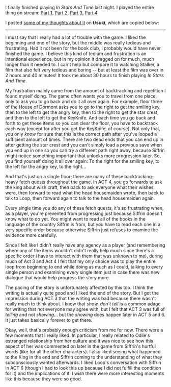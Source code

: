 I finally finished playing _In Stars And Time_ last night. I played the entire thing on stream: [Part 1](https://vods.exodrifter.space/2024/05/19/0026), [Part 2](https://vods.exodrifter.space/2024/05/22/2335), [Part 3](https://vods.exodrifter.space/2024/06/06/0039), [Part 4](https://vods.exodrifter.space/2024/06/08/2001)

I posted [some of my thoughts about it](https://forum.tsuki.games/t/t-suki-book-club-in-stars-and-time/144/5) on **t/suki**, which are copied below:

---

I must say that I really had a lot of trouble with the game. I liked the beginning and end of the story, but the middle was really tedious and frustrating. Had it not been for the book club, I probably would have never finished the game. I believe this kind of tedium and frustration is an intentional experience, but in my opinion it dragged on for much, much longer than it needed to. I can't help but compare it to watching Stalker, a film that also felt very tedious and boring -- but at least the film was over in 2 hours and 40 minutes! It took me about 30 hours to finish playing _In Stars And Time_.

My frustration mainly came from the amount of backtracking and repetition I found myself doing. The game often wants you to travel from one place, only to ask you to go back and do it all over again. For example, floor three of the House of Dormont asks you to go to the right to get the smiling key, then to the left to get the angry key, then to the right to get the star crest, and then to the left to get the KeyKnife. And each time you go back and forth to get these items so you can clear the floor, you have to backtrack each way (except for after you get the KeyKnife, of course). Not only that, you only _know_ for sure that this is the correct path after you've looped a sufficient amount of times. There are two dead ends that you can end up in after getting the star crest and you can't simply load a previous save when you end up in one so you can try a different path right away, because Siffrin might notice something important that unlocks more progression later. So, you find yourself doing it all over again: To the right for the smiling key, to the left for the angry key, to the right...

And that's just on a single floor; there are many of these backtracking-heavy fetch quests throughout the game. In ACT 4, you go forwards to ask the king about wish craft, then back to ask everyone what their wishes were, then forward to read what the head housemaiden wrote, then back to talk to Loop, then forward again to talk to the head housemaiden again.

Every single time you do any of these fetch quests, it's so frustrating when, as a player, you're prevented from progressing just because Siffrin doesn't know what to do yet. You might want to read all of the books in the language of the country Siffrin is from, but you have to read each one in a very specific order because otherwise Siffrin just refuses to examine the evidence more carefully.

Since I felt like I didn't really have any agency as a player (and remembering where any of the items wouldn't didn't really help much since there's a specific order i have to interact with them that was unknown to me), during much of Act 3 and Act 4 I felt that my only choice was to play the entire loop from beginning to end while doing as much as I could, talking to every single person and examining every single item just in case there was new dialogue that would help progress the story more.

The pacing of the story is unfortunately affected by this too. I think the writing is actually quite good and I liked the end of the story. But I got the impression during ACT 3 that the writing was bad because there wasn't really much to think about. I know that _show, don't tell_ is a common adage for writing that not everyone may agree with, but I felt that ACT 3 was full of _telling_ and not _showing_... but the _showing_ does happen later in ACT 5 and 6. It just takes basically forever to get there.

Okay, well, that's probably enough criticism from me for now. There were a few moments that I really liked. In particular, I really related to Odile's estranged relationship from her culture and it was nice to see how this aspect of her was commented on later in the game from Siffrin's hurtful words (like for all the other characters). I also liked seeing what happened to the King in the end and Siffrin coming to the understanding of what they subconsciously wanted afterwards. I liked Loop's conversation with Siffrin in ACT 6 (though I had to look this up because I did not fulfill the condition for it) and the implications of it. I wish there were more interesting moments like this because they were so good.
